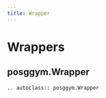 ```yaml
---
title: Wrapper
---
```


# Wrappers

## posggym.Wrapper

```{eval-rst}
.. autoclass:: posggym.Wrapper
```
